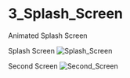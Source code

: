 # 3_Splash_Screen
Animated Splash Screen

Splash Screen
![Splash_Screen](https://user-images.githubusercontent.com/92838421/147800935-e09fbe2f-bc11-486b-9b4e-eae93053f553.png)

Second Screen
![Second_Screen](https://user-images.githubusercontent.com/92838421/147800939-102ad271-10ef-42b5-b2a3-89358f558096.png)
